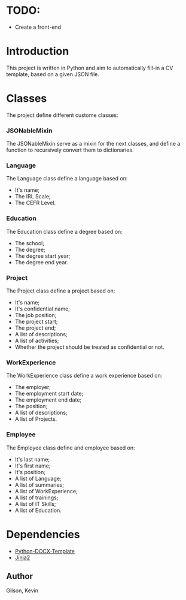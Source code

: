 # TODO:
+ Create a front-end

# Introduction
This project is written in Python and aim to automatically fill-in a CV template, based on a given JSON file.

# Classes
The project define different custome classes:

### JSONableMixin
The JSONableMixin serve as a mixin for the next classes, and define a function
to recursively convert them to dictionaries.

### Language
The Language class define a language based on:
+ It's name;
+ The IRL Scale;
+ The CEFR Level.

### Education
The Education class define a degree based on:
+ The school;
+ The degree;
+ The degree start year;
+ The degree end year.

### Project
The Project class define a project based on:
+ It's name;
+ It's confidential name;
+ The job position;
+ The project start;
+ The project end;
+ A list of descriptions;
+ A list of activities;
+ Whether the project should be treated as confidential or not.

### WorkExperience
The WorkExperience class define a work experience based on:
+ The employer;
+ The employment start date;
+ The employment end date;
+ The position;
+ A list of descriptions;
+ A list of Projects.

### Employee
The Employee class define and employee based on:
+ It's last name;
+ It's first name;
+ It's position;
+ A list of Language;
+ A list of summaries;
+ A list of WorkExperience;
+ A list of trainings;
+ A list of IT Skills;
+ A list of Education.

# Dependencies
+ [Python-DOCX-Template](https://github.com/elapouya/python-docx-template)
+ [Jinja2](https://pypi.org/project/Jinja2/)

## Author
Gilson, Kevin
